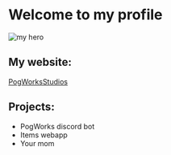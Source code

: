 # Welcome to my profile
![my hero](https://www.azquotes.com/picture-quotes/quote-for-me-to-say-i-wasn-t-a-genius-i-d-just-be-lying-to-you-and-to-myself-kanye-west-86-97-06.jpg)


## My website:
[PogWorksStudios](https://www.youtube.com/watch?v=M5V_IXMewl4)

## Projects:
* PogWorks discord bot
* Items webapp
* Your mom
